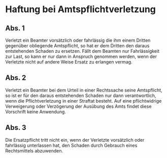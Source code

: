# Haftung bei Amtspflichtverletzung



## Abs. 1

 Verletzt ein Beamter vorsätzlich oder fahrlässig die ihm einem Dritten gegenüber obliegende Amtspflicht, so hat er dem Dritten den daraus entstehenden Schaden zu ersetzen. Fällt dem Beamten nur Fahrlässigkeit zur Last, so kann er nur dann in Anspruch genommen werden, wenn der Verletzte nicht auf andere Weise Ersatz zu erlangen vermag.

## Abs. 2

 Verletzt ein Beamter bei dem Urteil in einer Rechtssache seine Amtspflicht, so ist er für den daraus entstehenden Schaden nur dann verantwortlich, wenn die Pflichtverletzung in einer Straftat besteht. Auf eine pflichtwidrige Verweigerung oder Verzögerung der Ausübung des Amts findet diese Vorschrift keine Anwendung.

## Abs. 3

 Die Ersatzpflicht tritt nicht ein, wenn der Verletzte vorsätzlich oder fahrlässig unterlassen hat, den Schaden durch Gebrauch eines Rechtsmittels abzuwenden. 

